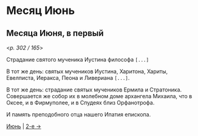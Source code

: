 
# Месяц Июнь

## Месяца Июня, в первый  

<*p. 302 / 165*>

Страдание святого мученика Иустина философа `[...]`

В тот же день: святых мучеников Иустина, Харитона, Хариты, Евелписта, Иеракса, Пеона и Ливериана `[...]`.  

В тот же день: страдание святых мучеников Ермила и Стратоника. Совершается же собор их в молебном доме 
архангела Михаила, что в Оксее, и в Фирмуполее, и в Спудеях близ Орфанотрофа.

И память преподобного отца нашего Ипатия епископа.

[Июнь](README.md#1-й) | [2-е →](06_02_GE.ru.md)
